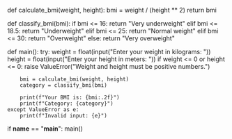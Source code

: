 def calculate_bmi(weight, height):
    bmi = weight / (height ** 2)
    return bmi

def classify_bmi(bmi):
    if bmi <= 16:
        return "Very underweight"
    elif bmi <= 18.5:
        return "Underweight"
    elif bmi <= 25:
        return "Normal weight"
    elif bmi <= 30:
        return "Overweight"
    else:
        return "Very overweight"

def main():
    try:
        weight = float(input("Enter your weight in kilograms: "))
        height = float(input("Enter your height in meters: "))
        if weight <= 0 or height <= 0:
            raise ValueError("Weight and height must be positive numbers.")

        bmi = calculate_bmi(weight, height)
        category = classify_bmi(bmi)

        print(f"Your BMI is: {bmi:.2f}")
        print(f"Category: {category}")
    except ValueError as e:
        print(f"Invalid input: {e}")

if __name__ == "__main__":
    main()

